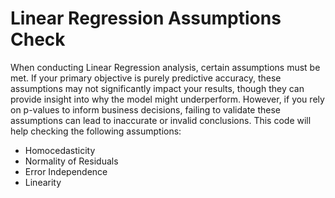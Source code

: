 # Linear Regression Assumptions Check
When conducting Linear Regression analysis, certain assumptions must be met. If your primary objective is purely predictive accuracy, these assumptions may not significantly impact your results, though they can provide insight into why the model might underperform. However, if you rely on p-values to inform business decisions, failing to validate these assumptions can lead to inaccurate or invalid conclusions. This code will help checking the following assumptions:
- Homocedasticity
- Normality of Residuals
- Error Independence
- Linearity
